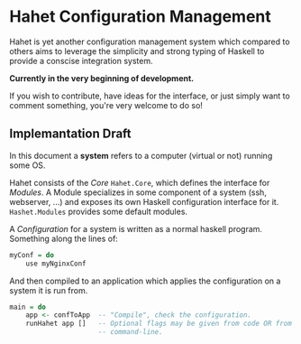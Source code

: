 Hahet Configuration Management
==============================

Hahet is yet another configuration management system which compared to others
aims to leverage the simplicity and strong typing of Haskell to provide a
conscise integration system.

**Currently in the very beginning of development.**

If you wish to contribute, have ideas for the interface, or just simply want to
comment something, you're very welcome to do so!

Implemantation Draft
--------------------

In this document a **system** refers to a computer (virtual or not)
running some OS.

Hahet consists of the *Core* `Hahet.Core`, which defines the interface for
*Modules*. A Module specializes in some component of a system (ssh, webserver,
...) and exposes its own Haskell configuration interface for it.
`Hashet.Modules` provides some default modules.

A *Configuration* for a system is written as a normal haskell program. 
Something along the lines of:

```haskell
myConf = do
    use myNginxConf
```

And then compiled to an application which applies the configuration on a system
it is run from.

```haskell
main = do
    app <- confToApp  -- "Compile", check the configuration.
    runHahet app []   -- Optional flags may be given from code OR from the
                      -- command-line.
```


